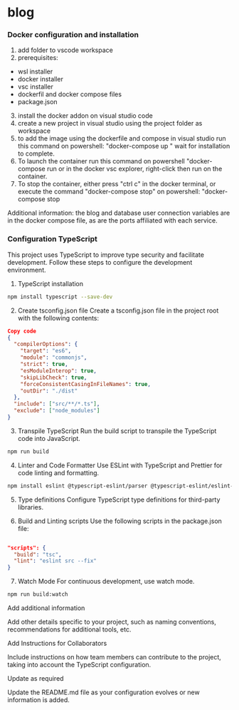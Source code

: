 # blog
 
### Docker configuration and installation

1. add folder to vscode workspace
2. prerequisites:
- wsl installer
- docker installer
- vsc installer
- dockerfil and docker compose files
- package.json
3. install the docker addon on visual studio code
4. create a new project in visual studio using the project folder as workspace
5. to add the image using the dockerfile and compose in visual studio run this command on powershell: "docker-compose up " wait for installation to complete. 
6. To launch the container run this command on powershell "docker-compose run or in the docker vsc explorer, right-click then run on the container.
7. To stop the container, either press "ctrl c" in the docker terminal, or execute the command "docker-compose stop" on powershell: "docker-compose stop
                              
Additional information: the blog and database user connection variables are in the docker compose file, as are the ports affiliated with each service. 

### Configuration TypeScript

This project uses TypeScript to improve type security and facilitate development. Follow these steps to configure the development environment.

1. TypeScript installation

```bash
npm install typescript --save-dev
```

2. Create tsconfig.json file
Create a tsconfig.json file in the project root with the following contents:

```json
Copy code
{
  "compilerOptions": {
    "target": "es6",
    "module": "commonjs",
    "strict": true,
    "esModuleInterop": true,
    "skipLibCheck": true,
    "forceConsistentCasingInFileNames": true,
    "outDir": "./dist"
  },
  "include": ["src/**/*.ts"],
  "exclude": ["node_modules"]
}
```

3. Transpile TypeScript
Run the build script to transpile the TypeScript code into JavaScript.

```bash
npm run build
```

4. Linter and Code Formatter
Use ESLint with TypeScript and Prettier for code linting and formatting.

```bash
npm install eslint @typescript-eslint/parser @typescript-eslint/eslint-plugin --save-dev
```

5. Type definitions
Configure TypeScript type definitions for third-party libraries.

6. Build and Linting scripts
Use the following scripts in the package.json file:

```json

"scripts": {
  "build": "tsc",
  "lint": "eslint src --fix"
}
```

7. Watch Mode
For continuous development, use watch mode.

```bash
npm run build:watch
```

Add additional information

Add other details specific to your project, such as naming conventions, recommendations for additional tools, etc.

Add Instructions for Collaborators

Include instructions on how team members can contribute to the project, taking into account the TypeScript configuration.

Update as required

Update the README.md file as your configuration evolves or new information is added.
